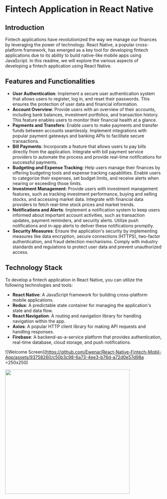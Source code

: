 # Fintech Application in React Native

## Introduction

Fintech applications have revolutionized the way we manage our finances by leveraging the power of technology. React Native, a popular cross-platform framework, has emerged as a key tool for developing fintech applications due to its ability to build native-like mobile apps using JavaScript. In this readme, we will explore the various aspects of developing a fintech application using React Native.

## Features and Functionalities

+ **User Authentication**: Implement a secure user authentication system that allows users to register, log in, and reset their passwords. This ensures the protection of user data and financial information.
+ **Account Overview**: Provide users with an overview of their accounts, including bank balances, investment portfolios, and transaction history. This feature enables users to monitor their financial health at a glance.
+ **Payments and Transfers**: Enable users to make payments and transfer funds between accounts seamlessly. Implement integrations with popular payment gateways and banking APIs to facilitate secure transactions.
+ **Bill Payments**: Incorporate a feature that allows users to pay bills directly from the application. Integrate with bill payment service providers to automate the process and provide real-time notifications for successful payments.
+ **Budgeting and Expense Tracking**: Help users manage their finances by offering budgeting tools and expense tracking capabilities. Enable users to categorize their expenses, set budget limits, and receive alerts when nearing or exceeding those limits.
+ **Investment Management**: Provide users with investment management features, such as tracking investment performance, buying and selling stocks, and accessing market data. Integrate with financial data providers to fetch real-time stock prices and market trends.
+ **Notifications and Alerts**: Implement a notification system to keep users informed about important account activities, such as transaction updates, payment reminders, and security alerts. Utilize push notifications and in-app alerts to deliver these notifications promptly.
+ **Security Measures**: Ensure the application's security by implementing measures like data encryption, secure connections (HTTPS), two-factor authentication, and fraud detection mechanisms. Comply with industry standards and regulations to protect user data and prevent unauthorized access.

## Technology Stack

To develop a fintech application in React Native, you can utilize the following technologies and tools:

+ **React Native**: A JavaScript framework for building cross-platform mobile applications.
+ **Redux**: A predictable state container for managing the application's state and data flow.
+ **React Navigation**: A routing and navigation library for handling navigation within the app.
+ **Axios**: A popular HTTP client library for making API requests and handling responses.
+ **Firebase**: A backend-as-a-service platform that provides authentication, real-time database, cloud storage, and push notifications.

![Welcome Screen](https://github.com/Ewenar/React-Native-Fintech-Mobil-App/assets/93758260/c50b3c98-6a73-4ee3-b76d-a72d0e57d98a =250x250)

<img src="[https://github.com/favicon.ico](https://github.com/Ewenar/React-Native-Fintech-Mobil-App/assets/93758260/c50b3c98-6a73-4ee3-b76d-a72d0e57d98a)https://github.com/Ewenar/React-Native-Fintech-Mobil-App/assets/93758260/c50b3c98-6a73-4ee3-b76d-a72d0e57d98a" width="400" height="400">

